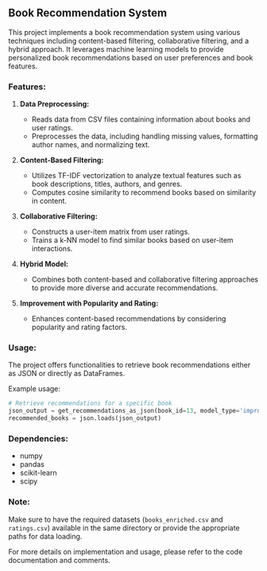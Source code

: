 ## Book Recommendation System

This project implements a book recommendation system using various techniques including content-based filtering, collaborative filtering, and a hybrid approach. It leverages machine learning models to provide personalized book recommendations based on user preferences and book features.

### Features:

1. **Data Preprocessing:**
   - Reads data from CSV files containing information about books and user ratings.
   - Preprocesses the data, including handling missing values, formatting author names, and normalizing text.

2. **Content-Based Filtering:**
   - Utilizes TF-IDF vectorization to analyze textual features such as book descriptions, titles, authors, and genres.
   - Computes cosine similarity to recommend books based on similarity in content.

3. **Collaborative Filtering:**
   - Constructs a user-item matrix from user ratings.
   - Trains a k-NN model to find similar books based on user-item interactions.

4. **Hybrid Model:**
   - Combines both content-based and collaborative filtering approaches to provide more diverse and accurate recommendations.

5. **Improvement with Popularity and Rating:**
   - Enhances content-based recommendations by considering popularity and rating factors.

### Usage:

The project offers functionalities to retrieve book recommendations either as JSON or directly as DataFrames.

Example usage:

```python
# Retrieve recommendations for a specific book
json_output = get_recommendations_as_json(book_id=13, model_type='improved', top_n=10)
recommended_books = json.loads(json_output)
```

### Dependencies:

- numpy
- pandas
- scikit-learn
- scipy

### Note:

Make sure to have the required datasets (`books_enriched.csv` and `ratings.csv`) available in the same directory or provide the appropriate paths for data loading.

For more details on implementation and usage, please refer to the code documentation and comments.
